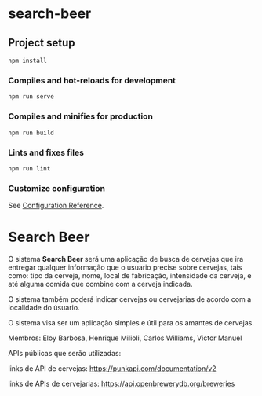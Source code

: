 # search-beer

## Project setup
```
npm install
```

### Compiles and hot-reloads for development
```
npm run serve
```

### Compiles and minifies for production
```
npm run build
```

### Lints and fixes files
```
npm run lint
```

### Customize configuration
See [Configuration Reference](https://cli.vuejs.org/config/).

# Search Beer
O sistema <b>Search Beer </b> será uma aplicação de busca de cervejas que ira entregar qualquer informação que o usuario precise sobre cervejas, tais como: tipo da cerveja, nome, local de fabricação, intensidade da cerveja, e até alguma comida que combine com a cerveja indicada.

O sistema também poderá indicar cervejas ou cervejarias de acordo com a localidade do úsuario.

O sistema visa ser um aplicação simples e útil para os amantes de cervejas.

Membros: Eloy Barbosa, Henrique Milioli, Carlos Williams, Victor Manuel

APIs públicas que serão utilizadas:

links de API de cervejas:
https://punkapi.com/documentation/v2


links de APIs de cervejarias:
https://api.openbrewerydb.org/breweries